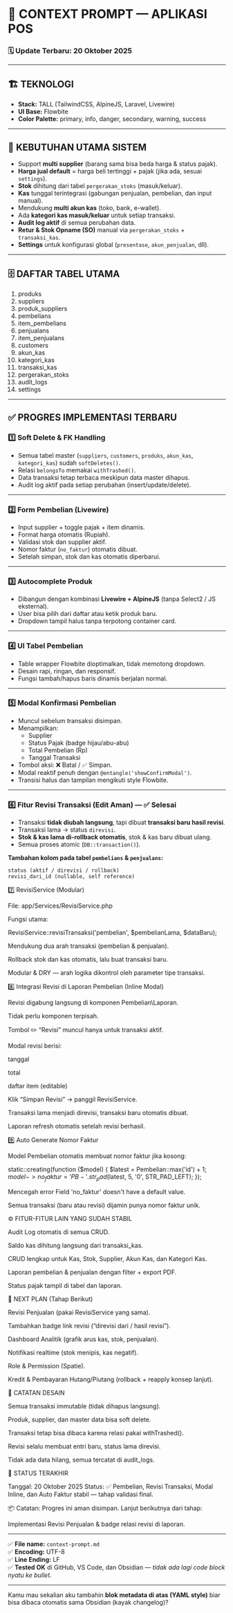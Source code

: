 # 📌 CONTEXT PROMPT — APLIKASI POS

### 🗓️ Update Terbaru: 20 Oktober 2025

---

## 🏗️ TEKNOLOGI

-   **Stack:** TALL (TailwindCSS, AlpineJS, Laravel, Livewire)
-   **UI Base:** Flowbite
-   **Color Palette:** primary, info, danger, secondary, warning, success

---

## 🎯 KEBUTUHAN UTAMA SISTEM

-   Support **multi supplier** (barang sama bisa beda harga & status pajak).
-   **Harga jual default** = harga beli tertinggi + pajak (jika ada, sesuai `settings`).
-   **Stok** dihitung dari tabel `pergerakan_stoks` (masuk/keluar).
-   **Kas** tunggal terintegrasi (gabungan penjualan, pembelian, dan input manual).
-   Mendukung **multi akun kas** (toko, bank, e-wallet).
-   Ada **kategori kas masuk/keluar** untuk setiap transaksi.
-   **Audit log aktif** di semua perubahan data.
-   **Retur & Stok Opname (SO)** manual via `pergerakan_stoks` + `transaksi_kas`.
-   **Settings** untuk konfigurasi global (`presentase`, `akun_penjualan`, dll).

---

## 🗄️ DAFTAR TABEL UTAMA

1. produks
2. suppliers
3. produk_suppliers
4. pembelians
5. item_pembelians
6. penjualans
7. item_penjualans
8. customers
9. akun_kas
10. kategori_kas
11. transaksi_kas
12. pergerakan_stoks
13. audit_logs
14. settings

---

## ✅ PROGRES IMPLEMENTASI TERBARU

### 1️⃣ Soft Delete & FK Handling

-   Semua tabel master (`suppliers`, `customers`, `produks`, `akun_kas`, `kategori_kas`) sudah `softDeletes()`.
-   Relasi `belongsTo` memakai `withTrashed()`.
-   Data transaksi tetap terbaca meskipun data master dihapus.
-   Audit log aktif pada setiap perubahan (insert/update/delete).

---

### 2️⃣ Form Pembelian (Livewire)

-   Input supplier + toggle pajak + item dinamis.
-   Format harga otomatis (Rupiah).
-   Validasi stok dan supplier aktif.
-   Nomor faktur (`no_faktur`) otomatis dibuat.
-   Setelah simpan, stok dan kas otomatis diperbarui.

---

### 3️⃣ Autocomplete Produk

-   Dibangun dengan kombinasi **Livewire + AlpineJS** (tanpa Select2 / JS eksternal).
-   User bisa pilih dari daftar atau ketik produk baru.
-   Dropdown tampil halus tanpa terpotong container card.

---

### 4️⃣ UI Tabel Pembelian

-   Table wrapper Flowbite dioptimalkan, tidak memotong dropdown.
-   Desain rapi, ringan, dan responsif.
-   Fungsi tambah/hapus baris dinamis berjalan normal.

---

### 5️⃣ Modal Konfirmasi Pembelian

-   Muncul sebelum transaksi disimpan.
-   Menampilkan:
    -   Supplier
    -   Status Pajak (badge hijau/abu-abu)
    -   Total Pembelian (Rp)
    -   Tanggal Transaksi
-   Tombol aksi: ❌ Batal / ✅ Simpan.
-   Modal reaktif penuh dengan `@entangle('showConfirmModal')`.
-   Transisi halus dan tampilan mengikuti style Flowbite.

---

### 6️⃣ Fitur Revisi Transaksi (Edit Aman) — ✅ **Selesai**

-   Transaksi **tidak diubah langsung**, tapi dibuat **transaksi baru hasil revisi**.
-   Transaksi lama → status `direvisi`.
-   **Stok & kas lama di-rollback otomatis**, stok & kas baru dibuat ulang.
-   Semua proses atomic (`DB::transaction()`).

**Tambahan kolom pada tabel `pembelians` & `penjualans`:**

```text
status (aktif / direvisi / rollback)
revisi_dari_id (nullable, self reference)
```

7️⃣ RevisiService (Modular)

File: app/Services/RevisiService.php

Fungsi utama:

RevisiService::revisiTransaksi('pembelian', $pembelianLama, $dataBaru);

Mendukung dua arah transaksi (pembelian & penjualan).

Rollback stok dan kas otomatis, lalu buat transaksi baru.

Modular & DRY — arah logika dikontrol oleh parameter tipe transaksi.

8️⃣ Integrasi Revisi di Laporan Pembelian (Inline Modal)

Revisi digabung langsung di komponen Pembelian\Laporan.

Tidak perlu komponen terpisah.

Tombol ✏️ “Revisi” muncul hanya untuk transaksi aktif.

Modal revisi berisi:

tanggal

total

daftar item (editable)

Klik “Simpan Revisi” → panggil RevisiService.

Transaksi lama menjadi direvisi, transaksi baru otomatis dibuat.

Laporan refresh otomatis setelah revisi berhasil.

9️⃣ Auto Generate Nomor Faktur

Model Pembelian otomatis membuat nomor faktur jika kosong:

static::creating(function ($model) {
    $latest = Pembelian::max('id') + 1;
    $model->no_faktur = 'PB-' . str_pad($latest, 5, '0', STR_PAD_LEFT);
});

Mencegah error Field 'no_faktur' doesn't have a default value.

Semua transaksi (baru atau revisi) dijamin punya nomor faktur unik.

⚙️ FITUR-FITUR LAIN YANG SUDAH STABIL

Audit Log otomatis di semua CRUD.

Saldo kas dihitung langsung dari transaksi_kas.

CRUD lengkap untuk Kas, Stok, Supplier, Akun Kas, dan Kategori Kas.

Laporan pembelian & penjualan dengan filter + export PDF.

Status pajak tampil di tabel dan laporan.

🔮 NEXT PLAN (Tahap Berikut)

Revisi Penjualan (pakai RevisiService yang sama).

Tambahkan badge link revisi (“direvisi dari / hasil revisi”).

Dashboard Analitik (grafik arus kas, stok, penjualan).

Notifikasi realtime (stok menipis, kas negatif).

Role & Permission (Spatie).

Kredit & Pembayaran Hutang/Piutang (rollback + reapply konsep lanjut).

🧾 CATATAN DESAIN

Semua transaksi immutable (tidak dihapus langsung).

Produk, supplier, dan master data bisa soft delete.

Transaksi tetap bisa dibaca karena relasi pakai withTrashed().

Revisi selalu membuat entri baru, status lama direvisi.

Tidak ada data hilang, semua tercatat di audit_logs.

📅 STATUS TERAKHIR

Tanggal: 20 Oktober 2025
Status: ✅ Pembelian, Revisi Transaksi, Modal Inline, dan Auto Faktur stabil — tahap validasi final.

📦 Catatan:
Progres ini aman disimpan.
Lanjut berikutnya dari tahap:

Implementasi Revisi Penjualan & badge relasi revisi di laporan.

---

✅ **File name:** `context-prompt.md`  
✅ **Encoding:** UTF-8  
✅ **Line Ending:** LF  
✅ **Tested OK** di GitHub, VS Code, dan Obsidian — _tidak ada lagi code block nyatu ke bullet_.

---

Kamu mau sekalian aku tambahin **blok metadata di atas (YAML style)** biar bisa dibaca otomatis sama Obsidian (kayak changelog)?
